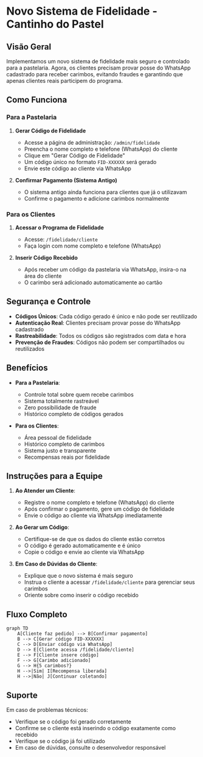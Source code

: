 # Novo Sistema de Fidelidade - Cantinho do Pastel

## Visão Geral

Implementamos um novo sistema de fidelidade mais seguro e controlado para a pastelaria. Agora, os clientes precisam provar posse do WhatsApp cadastrado para receber carimbos, evitando fraudes e garantindo que apenas clientes reais participem do programa.

## Como Funciona

### Para a Pastelaria

1. **Gerar Código de Fidelidade**
   - Acesse a página de administração: `/admin/fidelidade`
   - Preencha o nome completo e telefone (WhatsApp) do cliente
   - Clique em "Gerar Código de Fidelidade"
   - Um código único no formato `FID-XXXXXX` será gerado
   - Envie este código ao cliente via WhatsApp

2. **Confirmar Pagamento (Sistema Antigo)**
   - O sistema antigo ainda funciona para clientes que já o utilizavam
   - Confirme o pagamento e adicione carimbos normalmente

### Para os Clientes

1. **Acessar o Programa de Fidelidade**
   - Acesse: `/fidelidade/cliente`
   - Faça login com nome completo e telefone (WhatsApp)

2. **Inserir Código Recebido**
   - Após receber um código da pastelaria via WhatsApp, insira-o na área do cliente
   - O carimbo será adicionado automaticamente ao cartão

## Segurança e Controle

- **Códigos Únicos**: Cada código gerado é único e não pode ser reutilizado
- **Autenticação Real**: Clientes precisam provar posse do WhatsApp cadastrado
- **Rastreabilidade**: Todos os códigos são registrados com data e hora
- **Prevenção de Fraudes**: Códigos não podem ser compartilhados ou reutilizados

## Benefícios

- **Para a Pastelaria**:
  - Controle total sobre quem recebe carimbos
  - Sistema totalmente rastreável
  - Zero possibilidade de fraude
  - Histórico completo de códigos gerados

- **Para os Clientes**:
  - Área pessoal de fidelidade
  - Histórico completo de carimbos
  - Sistema justo e transparente
  - Recompensas reais por fidelidade

## Instruções para a Equipe

1. **Ao Atender um Cliente**:
   - Registre o nome completo e telefone (WhatsApp) do cliente
   - Após confirmar o pagamento, gere um código de fidelidade
   - Envie o código ao cliente via WhatsApp imediatamente

2. **Ao Gerar um Código**:
   - Certifique-se de que os dados do cliente estão corretos
   - O código é gerado automaticamente e é único
   - Copie o código e envie ao cliente via WhatsApp

3. **Em Caso de Dúvidas do Cliente**:
   - Explique que o novo sistema é mais seguro
   - Instrua o cliente a acessar `/fidelidade/cliente` para gerenciar seus carimbos
   - Oriente sobre como inserir o código recebido

## Fluxo Completo

```mermaid
graph TD
    A[Cliente faz pedido] --> B[Confirmar pagamento]
    B --> C[Gerar código FID-XXXXXX]
    C --> D[Enviar código via WhatsApp]
    D --> E[Cliente acessa /fidelidade/cliente]
    E --> F[Cliente insere código]
    F --> G[Carimbo adicionado]
    G --> H{5 carimbos?}
    H -->|Sim| I[Recompensa liberada]
    H -->|Não| J[Continuar coletando]
```

## Suporte

Em caso de problemas técnicos:
- Verifique se o código foi gerado corretamente
- Confirme se o cliente está inserindo o código exatamente como recebido
- Verifique se o código já foi utilizado
- Em caso de dúvidas, consulte o desenvolvedor responsável